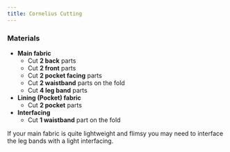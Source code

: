 ```yaml
---
title: Cornelius Cutting
---
```


### Materials
 - **Main fabric**
   - Cut **2 back** parts
   - Cut **2 front** parts 
   - Cut **2 pocket facing** parts
   - Cut **2 waistband** parts on the fold
   - Cut **4 leg band** parts
 - **Lining (Pocket) fabric**
   - Cut **2 pocket** parts
 - **Interfacing**
   - Cut **1 waistband** part on the fold

<Note>

If your main fabric is quite lightweight and flimsy you may need to interface the leg bands with a light interfacing.

</Note>
